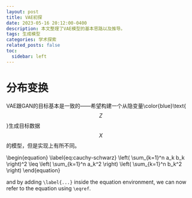 ```yaml
---
layout: post
title: VAE初探
date: 2023-05-16 20:12:00-0400
description: 本文整理了VAE模型的基本思路以及推导。
tags: 生成模型
categories: 学术探索
related_posts: false
toc:
  sidebar: left
---
```



# 分布变换

VAE跟GAN的目标基本是一致的——希望构建一个从隐变量\color{blue}\text{$$Z$$}生成目标数据$$X$$的模型，但是实现上有所不同。


\begin{equation}
\label{eq:cauchy-schwarz}
\left( \sum_{k=1}^n a_k b_k \right)^2 \leq \left( \sum_{k=1}^n a_k^2 \right) \left( \sum_{k=1}^n b_k^2 \right)
\end{equation}

and by adding `\label{...}` inside the equation environment, we can now refer to the equation using `\eqref`.

